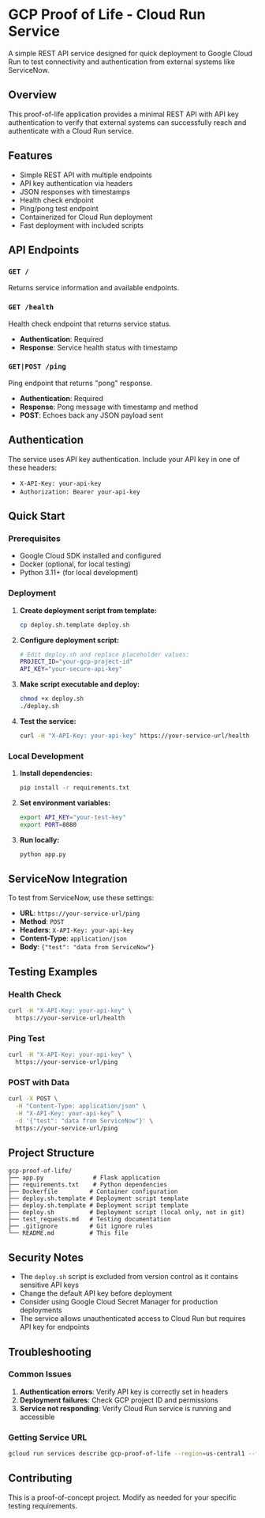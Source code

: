# GCP Proof of Life - Cloud Run Service

A simple REST API service designed for quick deployment to Google Cloud Run to test connectivity and authentication from external systems like ServiceNow.

## Overview

This proof-of-life application provides a minimal REST API with API key authentication to verify that external systems can successfully reach and authenticate with a Cloud Run service.

## Features

- Simple REST API with multiple endpoints
- API key authentication via headers
- JSON responses with timestamps
- Health check endpoint
- Ping/pong test endpoint
- Containerized for Cloud Run deployment
- Fast deployment with included scripts

## API Endpoints

### `GET /`
Returns service information and available endpoints.

### `GET /health`
Health check endpoint that returns service status.
- **Authentication**: Required
- **Response**: Service health status with timestamp

### `GET|POST /ping`
Ping endpoint that returns "pong" response.
- **Authentication**: Required  
- **Response**: Pong message with timestamp and method
- **POST**: Echoes back any JSON payload sent

## Authentication

The service uses API key authentication. Include your API key in one of these headers:
- `X-API-Key: your-api-key`
- `Authorization: Bearer your-api-key`

## Quick Start

### Prerequisites
- Google Cloud SDK installed and configured
- Docker (optional, for local testing)
- Python 3.11+ (for local development)

### Deployment

1. **Create deployment script from template:**
   ```bash
   cp deploy.sh.template deploy.sh
   ```

2. **Configure deployment script:**
   ```bash
   # Edit deploy.sh and replace placeholder values:
   PROJECT_ID="your-gcp-project-id"
   API_KEY="your-secure-api-key"
   ```

3. **Make script executable and deploy:**
   ```bash
   chmod +x deploy.sh
   ./deploy.sh
   ```

4. **Test the service:**
   ```bash
   curl -H "X-API-Key: your-api-key" https://your-service-url/health
   ```

### Local Development

1. **Install dependencies:**
   ```bash
   pip install -r requirements.txt
   ```

2. **Set environment variables:**
   ```bash
   export API_KEY="your-test-key"
   export PORT=8080
   ```

3. **Run locally:**
   ```bash
   python app.py
   ```

## ServiceNow Integration

To test from ServiceNow, use these settings:

- **URL**: `https://your-service-url/ping`
- **Method**: `POST`
- **Headers**: `X-API-Key: your-api-key`
- **Content-Type**: `application/json`
- **Body**: `{"test": "data from ServiceNow"}`

## Testing Examples

### Health Check
```bash
curl -H "X-API-Key: your-api-key" \
  https://your-service-url/health
```

### Ping Test
```bash
curl -H "X-API-Key: your-api-key" \
  https://your-service-url/ping
```

### POST with Data
```bash
curl -X POST \
  -H "Content-Type: application/json" \
  -H "X-API-Key: your-api-key" \
  -d '{"test": "data from ServiceNow"}' \
  https://your-service-url/ping
```

## Project Structure

```
gcp-proof-of-life/
├── app.py              # Flask application
├── requirements.txt    # Python dependencies
├── Dockerfile         # Container configuration
├── deploy.sh.template # Deployment script template
├── deploy.sh.template # Deployment script template
├── deploy.sh          # Deployment script (local only, not in git)
├── test_requests.md   # Testing documentation
├── .gitignore         # Git ignore rules
└── README.md          # This file
```

## Security Notes

- The `deploy.sh` script is excluded from version control as it contains sensitive API keys
- Change the default API key before deployment
- Consider using Google Cloud Secret Manager for production deployments
- The service allows unauthenticated access to Cloud Run but requires API key for endpoints

## Troubleshooting

### Common Issues

1. **Authentication errors**: Verify API key is correctly set in headers
2. **Deployment failures**: Check GCP project ID and permissions
3. **Service not responding**: Verify Cloud Run service is running and accessible

### Getting Service URL
```bash
gcloud run services describe gcp-proof-of-life --region=us-central1 --format='value(status.url)'
```

## Contributing

This is a proof-of-concept project. Modify as needed for your specific testing requirements.
